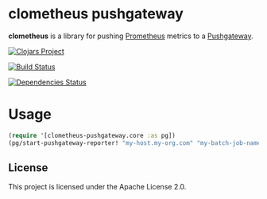 # clometheus pushgateway

__clometheus__ is a library for pushing [Prometheus](https://prometheus.io/)
metrics to a [Pushgateway](https://github.com/prometheus/pushgateway).

[![Clojars Project](https://img.shields.io/clojars/v/online.duevel/clometheus-pushgateway.svg)](https://clojars.org/online.duevel/clometheus-pushgateway)

[![Build Status](https://travis-ci.com/carlduevel/clometheus-pushgateway.svg?branch=master)](https://travis-ci.com/carlduevel/clometheus-pushgateway)

[![Dependencies
Status](https://versions.deps.co/carlduevel/clometheus-pushgateway/status.svg)](https://versions.deps.co/carlduevel/clometheus-pushgateway)

# Usage

```clojure
(require '[clometheus-pushgateway.core :as pg])
(pg/start-pushgateway-reporter! "my-host.my-org.com" "my-batch-job-name")
```


## License

This project is licensed under the Apache License 2.0.
